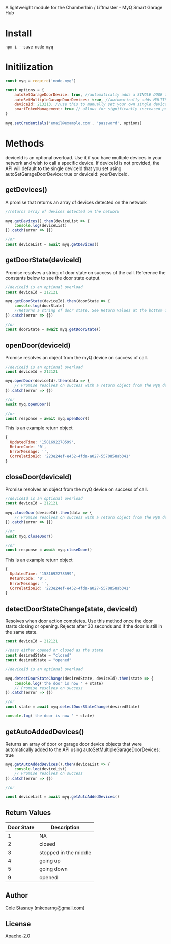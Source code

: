 A lightweight module for the Chamberlain / Liftmaster - MyQ Smart Garage Hub


# Install

`npm i --save node-myq` 

# Initilization

``` javascript
const myq = require('node-myq')

const options = {
    autoSetGarageDoorDevice: true, //automatically adds a SINGLE DOOR to the API
    autoSetMultipleGarageDoorDevices: true, //automatically adds MULTIPLE DOORS to the API
    deviceId: 213213, //use this to manually set your own single deviceId
    smartTokenManagement: true // allows for significantly increased performance by managing token state
}

myq.setCredentials('email@example.com', 'password', options)
```

# Methods
deviceId is an optional overload. Use it if you have multiple devices in your network and wish to call a specific device.
If deviceId is not provided, the API will default to the single deviceId that you set using autoSetGarageDoorDevice: true or deviceId: yourDeviceId.

## getDevices()

A promise that returns an array of devices detected on the network

``` javascript
//returns array of devices detected on the network

myq.getDevices().then(deviceList => {
    console.log(deviceList)
}).catch(error => {})

//or
const deviceList = await myq.getDevices()
```

## getDoorState(deviceId)

Promise resolves a string of door state on success of the call. Reference the constants below to see the door state output.

``` javascript
//deviceId is an optional overload
const deviceId = 212121

myq.getDoorState(deviceId).then(doorState => {
    console.log(doorState)
    //Returns a string of door state. See Return Values at the bottom of the page.
}).catch(error => {})

//or
const doorState = await myq.getDoorState()
```

## openDoor(deviceId)

Promise resolves an object from the myQ device on success of call.

``` javascript
//deviceId is an optional overload
const deviceId = 212121

myq.openDoor(deviceId).then(data => {
    // Promise resolves on success with a return object from the MyQ device
}).catch(error => {})

//or
await myq.openDoor()

//or
const response = await myq.openDoor()
```

This is an example return object 

``` javascript
{
  UpdatedTime: '1581692278599',
  ReturnCode: '0',
  ErrorMessage: '',
  CorrelationId: '223e24ef-e452-4fda-a027-5570858ab341'
}
```

## closeDoor(deviceId)

Promise resolves an object from the myQ device on success of call.

``` javascript
//deviceId is an optional overload
const deviceId = 212121

myq.closeDoor(deviceId).then(data => {
    // Promise resolves on success with a return object from the MyQ device
}).catch(error => {})

//or
await myq.closeDoor()

//or
const response = await myq.closeDoor()
```

This is an example return object 

``` javascript
{
  UpdatedTime: '1581692278599',
  ReturnCode: '0',
  ErrorMessage: '',
  CorrelationId: '223e24ef-e452-4fda-a027-5570858ab341'
}
```

## detectDoorStateChange(state, deviceId)

Resolves when door action completes. Use this method once the door starts closing or opening.
Rejects after 30 seconds and if the door is still in the same state.

``` javascript
const deviceId = 212121

//pass either opened or closed as the state
const desiredState = "closed"
const desiredState = "opened"

//deviceId is an optional overload

myq.detectDoorStateChange(desiredState, deviceId).then(state => {
    console.log('the door is now ' + state)
    // Promise resolves on success
}).catch(error => {})

//or 
const state = await myq.detectDoorStateChange(desiredState)

console.log('the door is now ' + state)
```

## getAutoAddedDevices()

Returns an array of door or garage door device objects that were automatically added to the API using autoSetMultipleGarageDoorDevices: true

``` javascript
myq.getAutoAddedDevices().then(deviceList => {
    console.log(deviceList)
    // Promise resolves on success
}).catch(error => {})

//or

const deviceList = await myq.getAutoAddedDevices()
```

## Return Values

| Door State | Description           |
|------------|-----------------------|
| 1          | NA                    |
| 2          | closed                |
| 3          | stopped in the middle |
| 4          | going up              |
| 5          | going down            |
| 9          | opened                |


## Author

[Cole Stasney](https://cole-stasney.com/) ([mkcoarng@gmail.com](mailto:mkcoarng@gmail.com))

## License

[Apache-2.0](https://www.apache.org/licenses/LICENSE-2.0.txt)

